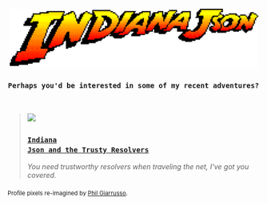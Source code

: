 <p align=center><img src="json_x5.png" width=500>
<!--<h3 align=center><code>Well, here I am back in the rainforest.</code></h3></p>
<img src="rainforest.gif">-->
<h3 align=center><code>Perhaps you'd be interested in some of my recent adventures?</code></h3></p>
 <p><a target="_blank" href="https://github.com/libertalialtd/trusty-resolvers#readme"></a><br>

  > <a href="https://github.com/libertalialtd/trusty-resolvers#readme"><img src='https://raw.githubusercontent.com/libertalialtd/trusty-resolvers/master/cave.jpg' width="550px"/><h3><code>Indiana Json and the Trusty Resolvers</code></h3></a><i>You need trustworthy resolvers when traveling the net, I've got you covered.</i>
   </p>
<sub>Profile pixels re-imagined by <a href="https://dribbble.com/shots/4426261-Indy-Re-Draw" target="_blank">Phil Giarrusso</a>.</sub>
